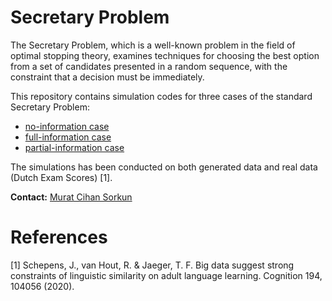 # Secretary Problem
The Secretary Problem, which is a well-known problem in the field of optimal stopping theory, examines techniques for choosing the best option from a set of candidates presented in a random sequence, with the constraint that a decision must be immediately.

This repository contains simulation codes for three cases of the standard Secretary Problem:

- [no-information case](https://github.com/mcsorkun/Secretary-Problem/blob/main/NSP_simulation.ipynb) 
- [full-information case](https://github.com/mcsorkun/Secretary-Problem/blob/main/FSP_simulation.ipynb)
- [partial-information case](https://github.com/mcsorkun/Secretary-Problem/blob/main/PSP_simulation.ipynb)


The simulations has been conducted on both generated data and real data (Dutch Exam Scores) [1].


**Contact:** [Murat Cihan Sorkun](https://www.linkedin.com/in/murat-cihan-sorkun/)

# References

[1] Schepens, J., van Hout, R. & Jaeger, T. F. Big data suggest strong constraints of linguistic similarity on adult language learning. Cognition 194, 104056 (2020).
